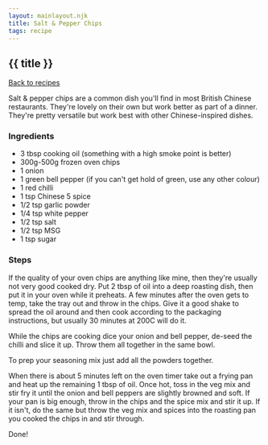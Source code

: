```yaml
---
layout: mainlayout.njk
title: Salt & Pepper Chips
tags: recipe
---
```


## {{ title }}

[Back to recipes](/recipes)

Salt & pepper chips are a common dish you'll find in most British Chinese restaurants. They're lovely on their own but work better as part of a dinner. They're pretty versatile but work best with other Chinese-inspired dishes. 

### Ingredients
- 3 tbsp cooking oil (something with a high smoke point is better)
- 300g-500g frozen oven chips
- 1 onion
- 1 green bell pepper (if you can't get hold of green, use any other colour)
- 1 red chilli
- 1 tsp Chinese 5 spice
- 1/2 tsp garlic powder
- 1/4 tsp white pepper
- 1/2 tsp salt
- 1/2 tsp MSG
- 1 tsp sugar

### Steps
If the quality of your oven chips are anything like mine, then they're usually not very good cooked dry. Put 2 tbsp of oil into a deep roasting dish, then put it in your oven while it preheats. A few minutes after the oven gets to temp, take the tray out and throw in the chips. Give it a good shake to spread the oil around and then cook according to the packaging instructions, but usually 30 minutes at 200C will do it.

While the chips are cooking dice your onion and bell pepper, de-seed the chilli and slice it up. Throw them all together in the same bowl.

To prep your seasoning mix just add all the powders together.

When there is about 5 minutes left on the oven timer take out a frying pan and heat up the remaining 1 tbsp of oil. Once hot, toss in the veg mix and stir fry it until the onion and bell peppers are slightly browned and soft. If your pan is big enough, throw in the chips and the spice mix and stir it up. If it isn't, do the same but throw the veg mix and spices into the roasting pan you cooked the chips in and stir through.

Done!